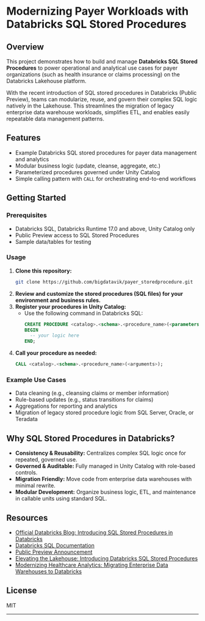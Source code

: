 # Modernizing Payer Workloads with Databricks SQL Stored Procedures

## Overview

This project demonstrates how to build and manage **Databricks SQL Stored Procedures** to power operational and analytical use cases for payer organizations (such as health insurance or claims processing) on the Databricks Lakehouse platform.

With the recent introduction of SQL stored procedures in Databricks (Public Preview), teams can modularize, reuse, and govern their complex SQL logic natively in the Lakehouse. This streamlines the migration of legacy enterprise data warehouse workloads, simplifies ETL, and enables easily repeatable data management patterns.

## Features

- Example Databricks SQL stored procedures for payer data management and analytics
- Modular business logic (update, cleanse, aggregate, etc.)
- Parameterized procedures governed under Unity Catalog
- Simple calling pattern with `CALL` for orchestrating end-to-end workflows

## Getting Started

### Prerequisites

- Databricks SQL, Databricks Runtime 17.0 and above, Unity Catalog only
- Public Preview access to SQL Stored Procedures
- Sample data/tables for testing

### Usage

1. **Clone this repository:**
   ```bash
   git clone https://github.com/bigdatavik/payer_storedprocedure.git
   ```
2. **Review and customize the stored procedures (SQL files) for your environment and business rules.**
3. **Register your procedures in Unity Catalog:**
   - Use the following command in Databricks SQL:
     ```sql
     CREATE PROCEDURE <catalog>.<schema>.<procedure_name>(<parameters>)
     BEGIN
       -- your logic here
     END;
     ```
4. **Call your procedure as needed:**
   ```sql
   CALL <catalog>.<schema>.<procedure_name>(<arguments>);
   ```

### Example Use Cases

- Data cleaning (e.g., cleansing claims or member information)
- Rule-based updates (e.g., status transitions for claims)
- Aggregations for reporting and analytics
- Migration of legacy stored procedure logic from SQL Server, Oracle, or Teradata

## Why SQL Stored Procedures in Databricks?

- **Consistency & Reusability:** Centralizes complex SQL logic once for repeated, governed use.
- **Governed & Auditable:** Fully managed in Unity Catalog with role-based controls.
- **Migration Friendly:** Move code from enterprise data warehouses with minimal rewrite.
- **Modular Development:** Organize business logic, ETL, and maintenance in callable units using standard SQL.

## Resources

- [Official Databricks Blog: Introducing SQL Stored Procedures in Databricks](https://www.databricks.com/blog/introducing-sql-stored-procedures-databricks)
- [Databricks SQL Documentation](https://docs.databricks.com/en/sql/language-manual/sql-ref-syntax-ddl-create-procedure.html)
- [Public Preview Announcement](https://www.databricks.com/blog/introducing-sql-stored-procedures-databricks)
- [Elevating the Lakehouse: Introducing Databricks SQL Stored Procedures](https://medium.com/@vikram.malhotra/elevating-the-lakehouse-introducing-databricks-sql-stored-procedures-c18618539e32)
- [Modernizing Healthcare Analytics: Migrating Enterprise Data Warehouses to Databricks](https://medium.com/@vikram.malhotra/modernizing-healthcare-analytics-migrating-enterprise-data-warehouses-to-databricks-4713156bd283)

## License

MIT

***
